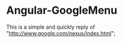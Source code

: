 Angular-GoogleMenu
==================

This is a simple and quickly reply of "http://www.google.com/nexus/index.html";
